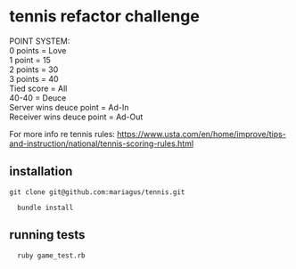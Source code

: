 # tennis refactor challenge

POINT SYSTEM:<br>
0 points = Love<br>
1 point = 15<br>
2 points = 30<br>
3 points = 40<br>
Tied score = All<br>
40-40 = Deuce<br>
Server wins deuce point = Ad-In<br>
Receiver wins deuce point = Ad-Out<br>

For more info re tennis rules: https://www.usta.com/en/home/improve/tips-and-instruction/national/tennis-scoring-rules.html

## installation

```
git clone git@github.com:mariagus/tennis.git
```
```
  bundle install
```

## running tests

```
  ruby game_test.rb
```
